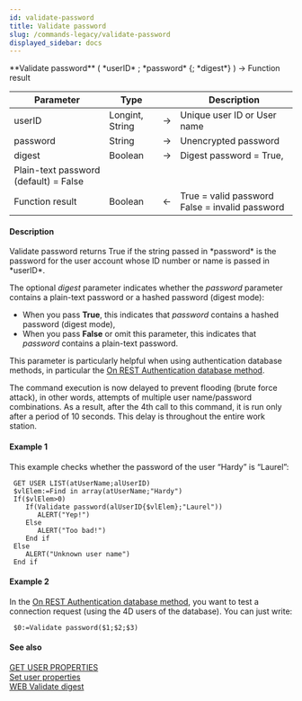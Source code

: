 ```yaml
---
id: validate-password
title: Validate password
slug: /commands-legacy/validate-password
displayed_sidebar: docs
---
```


<!--REF #_command_.Validate password.Syntax-->**Validate password** ( *userID* ; *password* {; *digest*} ) -> Function result<!-- END REF-->
<!--REF #_command_.Validate password.Params-->
| Parameter | Type |  | Description |
| --- | --- | --- | --- |
| userID | Longint, String | &rarr; | Unique user ID or User name |
| password | String | &rarr; | Unencrypted password |
| digest | Boolean | &rarr; | Digest password = True, 
Plain-text password (default) = False |
| Function result | Boolean | &larr; | True = valid password False = invalid password |

<!-- END REF-->

#### Description 

<!--REF #_command_.Validate password.Summary-->Validate password returns True if the string passed in *password* is the password for the user account whose ID number or name is passed in *userID*.<!-- END REF-->

The optional *digest* parameter indicates whether the *password* parameter contains a plain-text password or a hashed password (digest mode):

* When you pass **True**, this indicates that *password* contains a hashed password (digest mode),
* When you pass **False** or omit this parameter, this indicates that *password* contains a plain-text password.

This parameter is particularly helpful when using authentication database methods, in particular the [On REST Authentication database method](on-rest-authentication-database-method.md). 

The command execution is now delayed to prevent flooding (brute force attack), in other words, attempts of multiple user name/password combinations. As a result, after the 4th call to this command, it is run only after a period of 10 seconds. This delay is throughout the entire work station. 

#### Example 1 

This example checks whether the password of the user “Hardy” is “Laurel”:

```4d
 GET USER LIST(atUserName;alUserID)
 $vlElem:=Find in array(atUserName;"Hardy")
 If($vlElem>0)
    If(Validate password(alUserID{$vlElem};"Laurel"))
       ALERT("Yep!")
    Else
       ALERT("Too bad!")
    End if
 Else
    ALERT("Unknown user name")
 End if
```

#### Example 2 

In the [On REST Authentication database method](on-rest-authentication-database-method.md), you want to test a connection request (using the 4D users of the database). You can just write:

```4d
 $0:=Validate password($1;$2;$3)
```

#### See also 

[GET USER PROPERTIES](get-user-properties.md)  
[Set user properties](set-user-properties.md)  
[WEB Validate digest](web-validate-digest.md)  